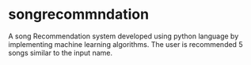 # songrecommndation
A song Recommendation system developed using python language by implementing machine learning algorithms. The user is recommended 5 songs similar to the input name.
